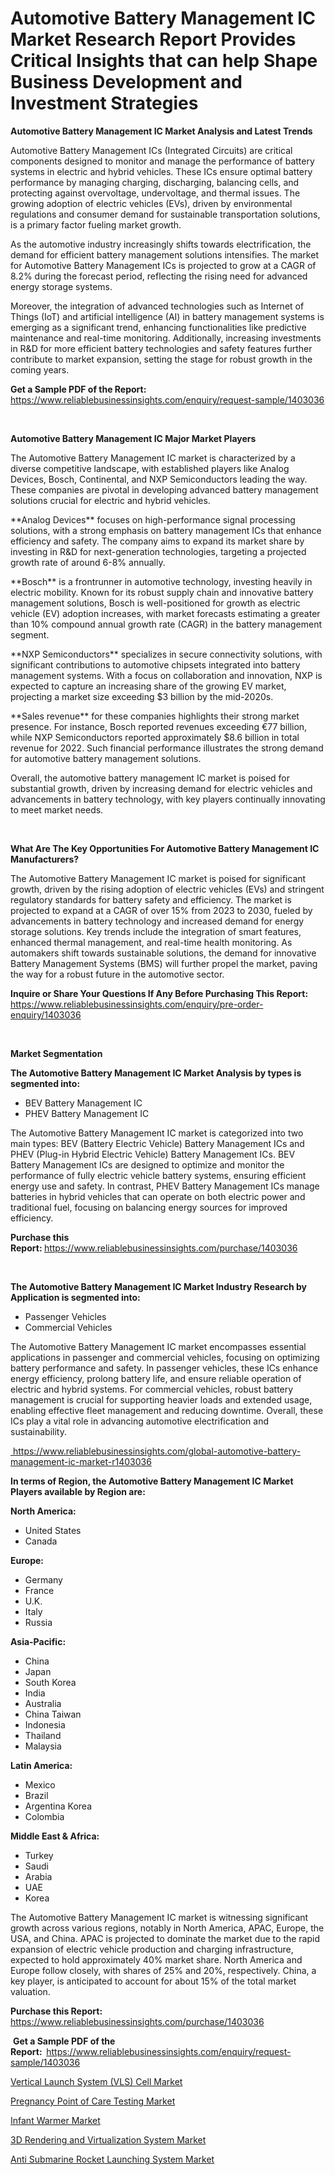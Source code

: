 <p><h1>Automotive Battery Management IC Market Research Report Provides Critical Insights that can help Shape Business Development and Investment Strategies</h1></p><p><strong>Automotive Battery Management IC Market Analysis and Latest Trends</strong></p>
<p><p>Automotive Battery Management ICs (Integrated Circuits) are critical components designed to monitor and manage the performance of battery systems in electric and hybrid vehicles. These ICs ensure optimal battery performance by managing charging, discharging, balancing cells, and protecting against overvoltage, undervoltage, and thermal issues. The growing adoption of electric vehicles (EVs), driven by environmental regulations and consumer demand for sustainable transportation solutions, is a primary factor fueling market growth. </p><p>As the automotive industry increasingly shifts towards electrification, the demand for efficient battery management solutions intensifies. The market for Automotive Battery Management ICs is projected to grow at a CAGR of 8.2% during the forecast period, reflecting the rising need for advanced energy storage systems. </p><p>Moreover, the integration of advanced technologies such as Internet of Things (IoT) and artificial intelligence (AI) in battery management systems is emerging as a significant trend, enhancing functionalities like predictive maintenance and real-time monitoring. Additionally, increasing investments in R&D for more efficient battery technologies and safety features further contribute to market expansion, setting the stage for robust growth in the coming years.</p></p>
<p><strong>Get a Sample PDF of the Report:&nbsp;</strong> <a href="https://www.reliablebusinessinsights.com/enquiry/request-sample/1403036?utm_campaign=102&utm_medium=2&utm_source=Github&utm_content=ia&utm_term=30102024&utm_id=automotive-battery-management-ic">https://www.reliablebusinessinsights.com/enquiry/request-sample/1403036</a></p>
<p>&nbsp;</p>
<p><strong>Automotive Battery Management IC Major Market Players</strong></p>
<p><p>The Automotive Battery Management IC market is characterized by a diverse competitive landscape, with established players like Analog Devices, Bosch, Continental, and NXP Semiconductors leading the way. These companies are pivotal in developing advanced battery management solutions crucial for electric and hybrid vehicles.</p><p>**Analog Devices** focuses on high-performance signal processing solutions, with a strong emphasis on battery management ICs that enhance efficiency and safety. The company aims to expand its market share by investing in R&D for next-generation technologies, targeting a projected growth rate of around 6-8% annually.</p><p>**Bosch** is a frontrunner in automotive technology, investing heavily in electric mobility. Known for its robust supply chain and innovative battery management solutions, Bosch is well-positioned for growth as electric vehicle (EV) adoption increases, with market forecasts estimating a greater than 10% compound annual growth rate (CAGR) in the battery management segment.</p><p>**NXP Semiconductors** specializes in secure connectivity solutions, with significant contributions to automotive chipsets integrated into battery management systems. With a focus on collaboration and innovation, NXP is expected to capture an increasing share of the growing EV market, projecting a market size exceeding $3 billion by the mid-2020s.</p><p>**Sales revenue** for these companies highlights their strong market presence. For instance, Bosch reported revenues exceeding €77 billion, while NXP Semiconductors reported approximately $8.6 billion in total revenue for 2022. Such financial performance illustrates the strong demand for automotive battery management solutions.</p><p>Overall, the automotive battery management IC market is poised for substantial growth, driven by increasing demand for electric vehicles and advancements in battery technology, with key players continually innovating to meet market needs.</p></p>
<p>&nbsp;</p>
<p><strong>What Are The Key Opportunities For Automotive Battery Management IC Manufacturers?</strong></p>
<p><p>The Automotive Battery Management IC market is poised for significant growth, driven by the rising adoption of electric vehicles (EVs) and stringent regulatory standards for battery safety and efficiency. The market is projected to expand at a CAGR of over 15% from 2023 to 2030, fueled by advancements in battery technology and increased demand for energy storage solutions. Key trends include the integration of smart features, enhanced thermal management, and real-time health monitoring. As automakers shift towards sustainable solutions, the demand for innovative Battery Management Systems (BMS) will further propel the market, paving the way for a robust future in the automotive sector.</p></p>
<p><strong>Inquire or Share Your Questions If Any Before Purchasing This Report:</strong> <a href="https://www.reliablebusinessinsights.com/enquiry/pre-order-enquiry/1403036?utm_campaign=102&utm_medium=2&utm_source=Github&utm_content=ia&utm_term=30102024&utm_id=automotive-battery-management-ic">https://www.reliablebusinessinsights.com/enquiry/pre-order-enquiry/1403036</a></p>
<p>&nbsp;</p>
<p><strong>Market Segmentation</strong></p>
<p><strong>The Automotive Battery Management IC Market Analysis by types is segmented into:</strong></p>
<p><ul><li>BEV Battery Management IC</li><li>PHEV Battery Management IC</li></ul></p>
<p><p>The Automotive Battery Management IC market is categorized into two main types: BEV (Battery Electric Vehicle) Battery Management ICs and PHEV (Plug-in Hybrid Electric Vehicle) Battery Management ICs. BEV Battery Management ICs are designed to optimize and monitor the performance of fully electric vehicle battery systems, ensuring efficient energy use and safety. In contrast, PHEV Battery Management ICs manage batteries in hybrid vehicles that can operate on both electric power and traditional fuel, focusing on balancing energy sources for improved efficiency.</p></p>
<p><strong>Purchase this Report:&nbsp;</strong><a href="https://www.reliablebusinessinsights.com/purchase/1403036?utm_campaign=102&utm_medium=2&utm_source=Github&utm_content=ia&utm_term=30102024&utm_id=automotive-battery-management-ic">https://www.reliablebusinessinsights.com/purchase/1403036</a></p>
<p>&nbsp;</p>
<p><strong>The Automotive Battery Management IC Market Industry Research by Application is segmented into:</strong></p>
<p><ul><li>Passenger Vehicles</li><li>Commercial Vehicles</li></ul></p>
<p><p>The Automotive Battery Management IC market encompasses essential applications in passenger and commercial vehicles, focusing on optimizing battery performance and safety. In passenger vehicles, these ICs enhance energy efficiency, prolong battery life, and ensure reliable operation of electric and hybrid systems. For commercial vehicles, robust battery management is crucial for supporting heavier loads and extended usage, enabling effective fleet management and reducing downtime. Overall, these ICs play a vital role in advancing automotive electrification and sustainability.</p></p>
<p><a href="https://www.reliablebusinessinsights.com/global-automotive-battery-management-ic-market-r1403036?utm_campaign=102&utm_medium=2&utm_source=Github&utm_content=ia&utm_term=30102024&utm_id=automotive-battery-management-ic">&nbsp;https://www.reliablebusinessinsights.com/global-automotive-battery-management-ic-market-r1403036</a></p>
<p><strong>In terms of Region, the Automotive Battery Management IC Market Players available by Region are:</strong></p>
<p>
    <p> <strong> North America: </strong>
        <ul>
            <li>United States</li>
            <li>Canada</li>
        </ul>
        </p> 
    <p> <strong> Europe: </strong>
        <ul>
            <li>Germany</li>
            <li>France</li>
            <li>U.K.</li>
            <li>Italy</li>
            <li>Russia</li>
        </ul>
        </p> 
    <p> <strong> Asia-Pacific: </strong>
        <ul>
            <li>China</li>
            <li>Japan</li>
            <li>South Korea</li>
            <li>India</li>
            <li>Australia</li>
            <li>China Taiwan</li>
            <li>Indonesia</li>
            <li>Thailand</li>
            <li>Malaysia</li>
        </ul>
        </p> 
    <p> <strong> Latin America: </strong>
        <ul>
            <li>Mexico</li>
            <li>Brazil</li>
            <li>Argentina Korea</li>
            <li>Colombia</li>
        </ul>
        </p> 
    <p> <strong> Middle East & Africa: </strong>
        <ul>
            <li>Turkey</li>
            <li>Saudi</li>
            <li>Arabia</li>
            <li>UAE</li>
            <li>Korea</li>
        </ul>
    </p>
    </p>
<p><p>The Automotive Battery Management IC market is witnessing significant growth across various regions, notably in North America, APAC, Europe, the USA, and China. APAC is projected to dominate the market due to the rapid expansion of electric vehicle production and charging infrastructure, expected to hold approximately 40% market share. North America and Europe follow closely, with shares of 25% and 20%, respectively. China, a key player, is anticipated to account for about 15% of the total market valuation.</p></p>
<p><strong>Purchase this Report: </strong><a href="https://www.reliablebusinessinsights.com/purchase/1403036?utm_campaign=102&utm_medium=2&utm_source=Github&utm_content=ia&utm_term=30102024&utm_id=automotive-battery-management-ic">https://www.reliablebusinessinsights.com/purchase/1403036</a></p>
<p>&nbsp;<strong>Get a Sample PDF of the Report:&nbsp;&nbsp;</strong><a href="https://www.reliablebusinessinsights.com/enquiry/request-sample/1403036?utm_campaign=102&utm_medium=2&utm_source=Github&utm_content=ia&utm_term=30102024&utm_id=automotive-battery-management-ic">https://www.reliablebusinessinsights.com/enquiry/request-sample/1403036</a></p>
<p><strong></strong></p>
<p><p><a href="https://issuu.com/reportprime-2/docs/vertical-launch-system-vls-cell-mar_aedf85c2b56374?utm_campaign=102&utm_medium=2&utm_source=Github&utm_content=ia&utm_term=30102024&utm_id=automotive-battery-management-ic">Vertical Launch System (VLS) Cell Market</a></p><p><a href="https://www.linkedin.com/pulse/emerging-trends-pregnancy-point-care-testing-market-global-outlook-ivcoe?utm_campaign=102&utm_medium=2&utm_source=Github&utm_content=ia&utm_term=30102024&utm_id=automotive-battery-management-ic">Pregnancy Point of Care Testing Market</a></p><p><a href="https://www.linkedin.com/pulse/exploring-infant-warmer-market-dynamics-global-trends-hg7be?utm_campaign=102&utm_medium=2&utm_source=Github&utm_content=ia&utm_term=30102024&utm_id=automotive-battery-management-ic">Infant Warmer Market</a></p><p><a href="https://github.com/WayneHopkins413/Market-Research-Report-List-1/blob/main/3d-rendering-and-virtualization-system-market.md?utm_campaign=102&utm_medium=2&utm_source=Github&utm_content=ia&utm_term=30102024&utm_id=automotive-battery-management-ic">3D Rendering and Virtualization System Market</a></p><p><a href="https://issuu.com/reportprime-2/docs/anti-submarine-rocket-launching-sys_35cec7357794f7?utm_campaign=102&utm_medium=2&utm_source=Github&utm_content=ia&utm_term=30102024&utm_id=automotive-battery-management-ic">Anti Submarine Rocket Launching System Market</a></p></p>